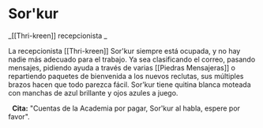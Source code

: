 # Sor'kur
_[[Thri-kreen]] recepcionista _

La recepcionista [[Thri-kreen]] Sor'kur siempre está ocupada, y no hay nadie más adecuado para el trabajo. Ya sea clasificando el correo, pasando mensajes, pidiendo ayuda a través de varias [[Piedras Mensajeras]] o repartiendo paquetes de bienvenida a los nuevos reclutas, sus múltiples brazos hacen que todo parezca fácil. Sor'kur tiene quitina blanca moteada con manchas de azul brillante y ojos azules a juego.

  **Cita:** "Cuentas de la Academia por pagar, Sor'kur al habla, espere por favor".